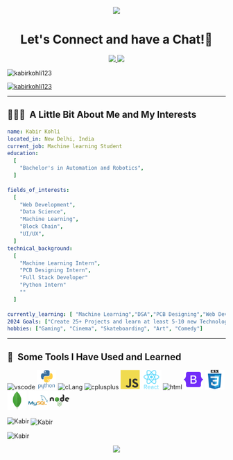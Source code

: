 <p align="center">
  <img src="https://capsule-render.vercel.app/api?type=waving&color=gradient&text=Hello!&height=100&section=header"/>
</p>

<h1 align="center">
  Let's Connect and have a Chat!💬
</h1>

<p align="center">

<a href="https://www.linkedin.com/in/kabir-kohli-50965a259/">
  <img height="50" src="https://user-images.githubusercontent.com/46517096/166973395-19676cd8-f8ec-4abf-83ff-da8243505b82.png"/>
</a>


<a href="https://www.instagram.com/kabir.kohliii/">
  <img height="50" src="https://user-images.githubusercontent.com/46517096/166974368-9798f39f-1f46-499c-b14e-81f0a3f83a06.png"/>
</a>
</p>

<p align="left"> <img src="https://komarev.com/ghpvc/?username=kabirkohli123&label=Profile%20views&color=0e75b6&style=flat" alt="kabirkohli123" /> </p>

<p align="left"> <a href="https://github.com/ryo-ma/github-profile-trophy"><img src="https://github-profile-trophy.vercel.app/?username=kabirkohli123" alt="kabirkohli123" /></a> </p>

---

<h2> 👨🏻‍💻 &nbsp;A Little Bit About Me and My Interests</h2>

```yaml
name: Kabir Kohli
located_in: New Delhi, India
current_job: Machine learning Student
education:
  [
    "Bachelor's in Automation and Robotics",
  ]

fields_of_interests:
  [
    "Web Development",
    "Data Science",
    "Machine Learning",
    "Block Chain",
    "UI/UX",
  ]
technical_background:
  [
    "Machine Learning Intern",
    "PCB Designing Intern",
    "Full Stack Developer"
    "Python Intern"
    ""
  ]
  
currently_learning: [ "Machine Learning","DSA","PCB Designing","Web Developement"]
2024 Goals: ["Create 25+ Projects and learn at least 5-10 new Technologies."]
hobbies: ["Gaming", "Cinema", "Skateboarding", "Art", "Comedy"]
```
  
---  
  
<h2> 🚀 &nbsp;Some Tools I Have Used and Learned</h2>
<p align="left">
<img src="https://cdn.jsdelivr.net/gh/devicons/devicon/icons/vscode/vscode-original.svg" alt="vscode" width="45" height="45"/>
<img src="https://raw.githubusercontent.com/devicons/devicon/master/icons/python/python-original-wordmark.svg" alt="python" width="45" height="45"/>
<img src="https://cdn.jsdelivr.net/gh/devicons/devicon/icons/c/c-original.svg" alt="cLang" width="45" height="45"/>
<img src="https://cdn.jsdelivr.net/gh/devicons/devicon/icons/cplusplus/cplusplus-original.svg" alt="cplusplus" width="45" height="45"/>
<img src="https://raw.githubusercontent.com/devicons/devicon/master/icons/javascript/javascript-original.svg" alt="javascript" width="45" height="45" />
<img src="https://raw.githubusercontent.com/devicons/devicon/master/icons/react/react-original-wordmark.svg" alt="react" width="45" height="45" />
<img src="https://cdn.jsdelivr.net/gh/devicons/devicon/icons/html5/html5-original.svg" alt="html" width="45" height="45"/>
<img src="https://raw.githubusercontent.com/devicons/devicon/master/icons/bootstrap/bootstrap-plain.svg" alt="bootstrap" width="45" height="45" />
<img src="https://raw.githubusercontent.com/devicons/devicon/master/icons/css3/css3-original-wordmark.svg" alt="css3" width="45" height="45" />
<img src="https://raw.githubusercontent.com/devicons/devicon/master/icons/mongodb/mongodb-original.svg" alt="mongodb" width="45" height="45" />
<img src="https://raw.githubusercontent.com/devicons/devicon/master/icons/mysql/mysql-original-wordmark.svg" alt="mysql" width="45" height="45" />
<img src="https://raw.githubusercontent.com/devicons/devicon/master/icons/nodejs/nodejs-original-wordmark.svg" alt="nodejs" width="45" height="45" />
 
</p> 

<p><img align="left" src="https://github-readme-stats.vercel.app/api/top-langs?username=kabirkohli123&show_icons=true&locale=en&layout=compact" alt="Kabir" /></p>

<p>&nbsp;<img align="center" src="https://github-readme-stats.vercel.app/api?username=kabirkohli123&show_icons=true&locale=en" alt="Kabir" /></p>

<p><img align="center" src="https://github-readme-streak-stats.herokuapp.com/?user=kabirkohli123&" alt="Kabir" /></p>

<p align="center">
  <img src="https://capsule-render.vercel.app/api?type=waving&color=gradient&height=100&section=footer"/>
</p>
